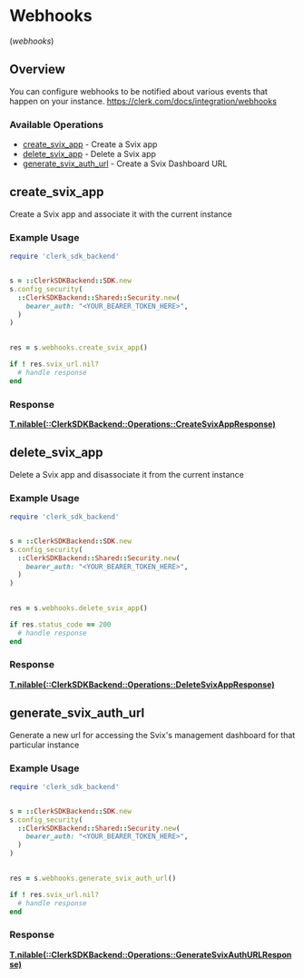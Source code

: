 # Webhooks
(*webhooks*)

## Overview

You can configure webhooks to be notified about various events that happen on your instance.
<https://clerk.com/docs/integration/webhooks>

### Available Operations

* [create_svix_app](#create_svix_app) - Create a Svix app
* [delete_svix_app](#delete_svix_app) - Delete a Svix app
* [generate_svix_auth_url](#generate_svix_auth_url) - Create a Svix Dashboard URL

## create_svix_app

Create a Svix app and associate it with the current instance

### Example Usage

```ruby
require 'clerk_sdk_backend'


s = ::ClerkSDKBackend::SDK.new
s.config_security(
  ::ClerkSDKBackend::Shared::Security.new(
    bearer_auth: "<YOUR_BEARER_TOKEN_HERE>",
  )
)

    
res = s.webhooks.create_svix_app()

if ! res.svix_url.nil?
  # handle response
end

```

### Response

**[T.nilable(::ClerkSDKBackend::Operations::CreateSvixAppResponse)](../../models/operations/createsvixappresponse.md)**



## delete_svix_app

Delete a Svix app and disassociate it from the current instance

### Example Usage

```ruby
require 'clerk_sdk_backend'


s = ::ClerkSDKBackend::SDK.new
s.config_security(
  ::ClerkSDKBackend::Shared::Security.new(
    bearer_auth: "<YOUR_BEARER_TOKEN_HERE>",
  )
)

    
res = s.webhooks.delete_svix_app()

if res.status_code == 200
  # handle response
end

```

### Response

**[T.nilable(::ClerkSDKBackend::Operations::DeleteSvixAppResponse)](../../models/operations/deletesvixappresponse.md)**



## generate_svix_auth_url

Generate a new url for accessing the Svix's management dashboard for that particular instance

### Example Usage

```ruby
require 'clerk_sdk_backend'


s = ::ClerkSDKBackend::SDK.new
s.config_security(
  ::ClerkSDKBackend::Shared::Security.new(
    bearer_auth: "<YOUR_BEARER_TOKEN_HERE>",
  )
)

    
res = s.webhooks.generate_svix_auth_url()

if ! res.svix_url.nil?
  # handle response
end

```

### Response

**[T.nilable(::ClerkSDKBackend::Operations::GenerateSvixAuthURLResponse)](../../models/operations/generatesvixauthurlresponse.md)**

